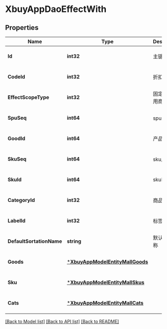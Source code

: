 # XbuyAppDaoEffectWith

## Properties
Name | Type | Description | Notes
------------ | ------------- | ------------- | -------------
**Id** | **int32** | 主键 | [optional] [default to null]
**CodeId** | **int32** | 折扣码ID | [optional] [default to null]
**EffectScopeType** | **int32** | 固定折扣适用商品类型 | [optional] [default to null]
**SpuSeq** | **int64** | spu序号 | [optional] [default to null]
**GoodId** | **int64** | 产品ID | [optional] [default to null]
**SkuSeq** | **int64** | sku序号 | [optional] [default to null]
**SkuId** | **int64** | skuId | [optional] [default to null]
**CategoryId** | **int32** | 商品类别ID | [optional] [default to null]
**LabelId** | **int32** | 标签ID | [optional] [default to null]
**DefaultSortationName** | **string** | 默认分类名称 | [optional] [default to null]
**Goods** | [***XbuyAppModelEntityMallGoods**](xbuy.app.model.entity.MallGoods.md) |  | [optional] [default to null]
**Sku** | [***XbuyAppModelEntityMallSkus**](xbuy.app.model.entity.MallSkus.md) |  | [optional] [default to null]
**Cats** | [***XbuyAppModelEntityMallCats**](xbuy.app.model.entity.MallCats.md) |  | [optional] [default to null]

[[Back to Model list]](../README.md#documentation-for-models) [[Back to API list]](../README.md#documentation-for-api-endpoints) [[Back to README]](../README.md)

